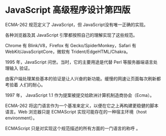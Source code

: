 
# JavaScript 高级程序设计第四版

ECMA-262 规范定义了 JavaScript，但 JavaScript没有唯一正确的实现。

各种浏览器及其 JavaScript 引擎都按照自己的理解实现了这些规范。

Chrome 有 Blink/V8，Firefox 有 Gecko/SpiderMonkey，Safari 有
WebKit/JavaScriptCore，微软有 Trident/EdgeHTML/Chakra。

1995 年，JavaScript 问世。当时，它的主要用途是代替 Perl 等服务器端语言处理输入
验证。

由客户端处理某些基本的验证是让人兴奋的新功能。缓慢的网速让页面每次刷新都考验着
人们的耐心。

1997 年， JavaScript 1.1 作为提案被提交给欧洲计算机制造商协会（Ecma）。

ECMA-262 将这门语言作为一个基准来定义，以便在它之上再构建更稳健的脚本语言。Web
浏览器只是 ECMAScript 实现可能存在的一种宿主环境（host environment）。

ECMAScript 只是对实现这个规范描述的所有方面的一门语言的称呼 。
